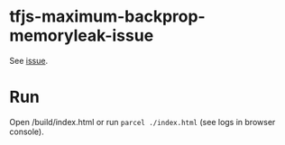 # tfjs-maximum-backprop-memoryleak-issue

See [issue](https://github.com/tensorflow/tfjs/issues/584).

# Run

Open /build/index.html or run `parcel ./index.html` (see logs in browser console).
